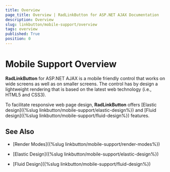 ```yaml
---
title: Overview
page_title: Overview | RadLinkButton for ASP.NET AJAX Documentation
description: Overview
slug: linkbutton/mobile-support/overview
tags: overview
published: True
position: 0
---
```


# Mobile Support Overview

**RadLinkButton** for ASP.NET AJAX is a mobile friendly control that works on wide screens as well as on smaller screens. The control has by design a lightweight rendering that is based on the latest web technology (i.e., HTML5 and CSS3).

To facilitate responsive web page design, **RadLinkButton** offers [Elastic design]({%slug linkbutton/mobile-support/elastic-design%}) and [Fluid design]({%slug linkbutton/mobile-support/fluid-design%}) features.

## See Also

 * [Render Modes]({%slug linkbutton/mobile-support/render-modes%})

 * [Elastic Design]({%slug linkbutton/mobile-support/elastic-design%})

 * [Fluid Design]({%slug linkbutton/mobile-support/fluid-design%})
